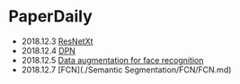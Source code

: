 # PaperDaily
- 2018.12.3 [ResNetXt](./ResNetXt/ResNetXt.md)
- 2018.12.4 [DPN](./DPN/DPN.md)
- 2018.12.5 [Data augmentation for face recognition](./Face/ReadME.md)
- 2018.12.7 [FCN](./Semantic Segmentation/FCN/FCN.md)